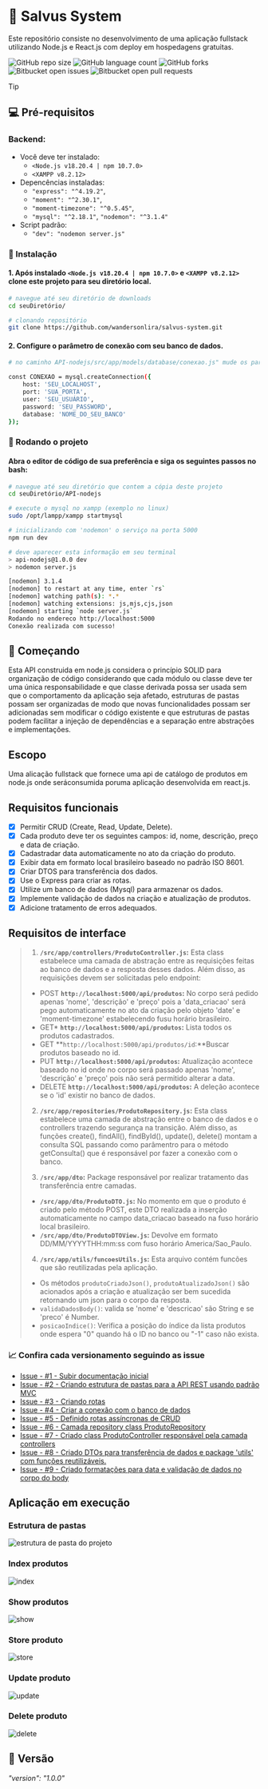 # 🌿 Salvus System 
Este repositório consiste no desenvolvimento de uma aplicação fullstack utilizando Node.js e React.js com deploy em hospedagens gratuitas.

![GitHub repo size](https://img.shields.io/github/repo-size/wandersonlira/salvus-system?style=for-the-badge)
![GitHub language count](https://img.shields.io/github/languages/count/wandersonlira/salvus-system?style=for-the-badge)
![GitHub forks](https://img.shields.io/github/forks/wandersonlira/salvus-system?style=for-the-badge)
![Bitbucket open issues](https://img.shields.io/github/issues/wandersonlira/salvus-system?style=for-the-badge)
![Bitbucket open pull requests ](https://img.shields.io/bitbucket/pr/wandersonlira/salvus-system?style=for-the-badge)


> [!TIP]
> ## 💻 Pré-requisitos
>
> ### Backend:
> - Você deve ter instalado:
>    - `<Node.js v18.20.4 | npm 10.7.0>`
>    - `<XAMPP v8.2.12>`
> - Depencências instaladas: 
>   - `"express": "^4.19.2"`,
>   - `"moment": "^2.30.1"`,
>   - `"moment-timezone": "^0.5.45"`,
>   - `"mysql": "^2.18.1"`,
>   `"nodemon": "^3.1.4"`
> - Script padrão:
>   - `"dev": "nodemon server.js"`

### 🔧 Instalação

#### 1. Após instalado `<Node.js v18.20.4 | npm 10.7.0>` e `<XAMPP v8.2.12>` clone este projeto para seu diretório local.

```bash
# navegue até seu diretório de downloads
cd seuDiretório/

# clonando repositório
git clone https://github.com/wandersonlira/salvus-system.git

```
#### 2. Configure o parâmetro de conexão com seu banco de dados.

```bash
# no caminho API-nodejs/src/app/models/database/conexao.js" mude os parâmetros para seua conexão

const CONEXAO = mysql.createConnection({
    host: 'SEU_LOCALHOST',
    port: 'SUA_PORTA',
    user: 'SEU_USUÁRIO',
    password: 'SEU_PASSWORD',
    database: 'NOME_DO_SEU_BANCO'
});
```
### 🔄 Rodando o projeto

#### Abra o editor de código de sua preferência e siga os seguintes passos no bash:

```bash
# navegue até seu diretório que contem a cópia deste projeto
cd seuDiretório/API-nodejs

# execute o mysql no xampp (exemplo no linux)
sudo /opt/lampp/xampp startmysql

# inicializando com 'nodemon' o serviço na porta 5000
npm run dev

# deve aparecer esta informação em seu terminal
> api-nodejs@1.0.0 dev
> nodemon server.js

[nodemon] 3.1.4
[nodemon] to restart at any time, enter `rs`
[nodemon] watching path(s): *.*
[nodemon] watching extensions: js,mjs,cjs,json
[nodemon] starting `node server.js`
Rodando no endereco http://localhost:5000
Conexão realizada com sucesso!

```

## 🚀 Começando
Esta API construida em node.js considera o princípio SOLID para organização de código considerando que cada módulo ou classe deve ter uma única responsabilidade e que classe derivada possa ser usada sem que o comportamento da aplicação seja afetado, estruturas de pastas possam ser organizadas de modo que novas funcionalidades possam ser adicionadas sem modificar o código existente e que estruturas de pastas podem facilitar a injeção de dependências e a separação entre abstrações e implementações.

## Escopo
Uma alicação fullstack que fornece uma api de catálogo de produtos em node.js onde seráconsumida poruma aplicação desenvolvida em react.js. 


## Requisitos funcionais
- [X] Permitir CRUD (Create, Read, Update, Delete).
- [x] Cada produto deve ter os seguintes campos: id, nome, descrição, preço e data de criação.
- [x] Cadastradar data automaticamente no ato da criação do produto.
- [x] Exibir data em formato local brasileiro baseado no padrão ISO 8601.
- [x] Criar DTOS para transferência dos dados.
- [x] Use o Express para criar as rotas.
- [x] Utilize um banco de dados (Mysql) para armazenar os dados.
- [x] Implemente validação de dados na criação e atualização de produtos.
- [x] Adicione tratamento de erros adequados.

## Requisitos de interface
> 1. **`/src/app/controllers/ProdutoController.js`:** Esta class estabelece uma camada de abstração entre as requisições feitas ao banco de dados e a resposta desses dados. Além disso, as requisições devem ser solicitadas pelo endpoint:
>
> - POST **`http://localhost:5000/api/produtos`:** No corpo será pedido apenas 'nome', 'descrição' e 'preço' pois a 'data_criacao' será pego automaticamente no ato da criação pelo objeto 'date' e 'moment-timezone' estabelecendo fusu horário brasileiro.
> - GET* **`http://localhost:5000/api/produtos`:** Lista todos os produtos cadastrados.
> - GET **`http://localhost:5000/api/produtos/id`:**Buscar produtos baseado no id.
> - PUT **`http://localhost:5000/api/produtos`:** Atualização acontece baseado no id onde no corpo será passado apenas 'nome', 'descrição' e 'preço' pois não será permitido alterar a data.
> - DELETE **`http://localhost:5000/api/produtos`:** A deleção acontece se o 'id' existir no banco de dados.
>
> 2. **`/src/app/repositories/ProdutoRepository.js`:** Esta class estabelece uma camada de abstração entre o banco de dados e o controllers trazendo segurança na transição. Além disso, as funções create(), findAll(), findById(), update(), delete() montam a consulta SQL passando como parâmentro para o método getConsulta() que é responsável por fazer a conexão com o banco.
>
> 3. **`/src/app/dto`:** Package responsável por realizar tratamento das transferência entre camadas.
>  - **`/src/app/dto/ProdutoDTO.js`:** No momento em que o produto é criado pelo método POST, este DTO realizada a inserção automaticamente no campo data_criacao baseado na fuso horário local brasileiro.
>  - **`/src/app/dto/ProdutoDTOView.js`:** Devolve em formato DD/MM/YYYYTHH:mm:ss com fuso horário America/Sao_Paulo.
> 4. **`/src/app/utils/funcoesUtils.js`:** Esta arquivo contém funcões que são reutilizadas pela aplicação.
>  - Os métodos `produtoCriadoJson()`, `produtoAtualizadoJson()` são acionados após a criação e atualização ser bem sucedida retornando um json para o corpo da resposta.
>  - `validaDadosBody()`: valida se 'nome' e 'descricao' são String e se 'preco' é Number.
>  - `posicaoIndice()`: Verifica a posição do índice da lista produtos onde espera "0" quando há o ID no banco ou "-1" caso não exista.

### 📈 Confira cada versionamento seguindo as issue
 - [Issue - #1 - Subir documentação inicial](https://github.com/wandersonlira/salvus-system/issues/1)
 - [Issue - #2 - Criando estrutura de pastas para a API REST usando padrão MVC](https://github.com/wandersonlira/salvus-system/issues/2)
 - [Issue - #3 - Criando rotas](https://github.com/wandersonlira/salvus-system/issues/3)
 - [Issue - #4 - Criar a conexão com o banco de dados](https://github.com/wandersonlira/salvus-system/issues/4)
 - [Issue - #5 - Definido rotas assíncronas de CRUD](https://github.com/wandersonlira/salvus-system/issues/5)
 - [Issue - #6 - Camada repository class ProdutoRepository](https://github.com/wandersonlira/salvus-system/issues/6)
 - [Issue - #7 - Criado class ProdutoController responsável pela camada controllers](https://github.com/wandersonlira/salvus-system/issues/7)
 - [Issue - #8 - Criado DTOs para transferência de dados e package 'utils' com funções reutilizáveis.](https://github.com/wandersonlira/salvus-system/issues/8)
 - [Issue - #9 - Criado formatações para data e validação de dados no corpo do body](https://github.com/wandersonlira/salvus-system/issues/9)

## Aplicação em execução
### Estrutura de pastas
![estrutura de pasta do projeto](https://github.com/user-attachments/assets/68f54600-8f52-4a70-a8ea-b67de2d926b0)
### Index produtos
![index](https://github.com/user-attachments/assets/4f933fb6-f5b9-47c2-bf78-40fbf5409e23)
### Show produtos
![show](https://github.com/user-attachments/assets/92bd7168-49e8-490d-a1e5-3e0fce6850f1)
### Store produto
![store](https://github.com/user-attachments/assets/47099707-1272-4a60-adfc-744c38978f12)
### Update produto
![update](https://github.com/user-attachments/assets/dc909d1d-2b97-47ca-848a-f0d2ea0e7554)
### Delete produto
![delete](https://github.com/user-attachments/assets/5c07cbe1-23c7-4697-bbf6-f09c966f0e39)

## 📌 Versão
 *"version": "1.0.0"*
